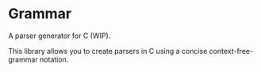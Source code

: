 # Grammar

A parser generator for C (WIP).

This library allows you to create parsers in C using a concise context-free-grammar notation.
